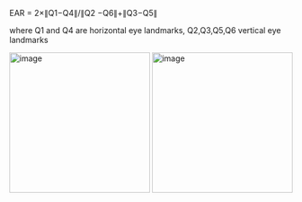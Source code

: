  EAR = 2×∥Q1−Q4∥/∥Q2 −Q6∥+∥Q3−Q5∥

 where Q1 and Q4 are horizontal eye landmarks,
 Q2,Q3,Q5,Q6 vertical eye landmarks



<img width="250" height="250" alt="image" src="https://github.com/user-attachments/assets/32bccfa0-7694-42e0-b5bc-fab0e77ed8e5" />       <img width="250" height="250" alt="image" src="https://github.com/user-attachments/assets/c2b9fc4f-577b-4f84-9a96-e68fc12ed71b" />


















